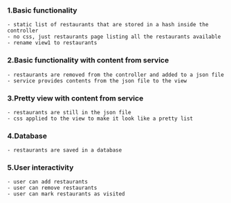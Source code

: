 ### 1.Basic functionality
    - static list of restaurants that are stored in a hash inside the controller
    - no css, just restaurants page listing all the restaurants available
    - rename view1 to restaurants

### 2.Basic functionality with content from service
    - restaurants are removed from the controller and added to a json file
    - service provides contents from the json file to the view

### 3.Pretty view with content from service
    - restaurants are still in the json file
    - css applied to the view to make it look like a pretty list

### 4.Database
    - restaurants are saved in a database

### 5.User interactivity
    - user can add restaurants
    - user can remove restaurants
    - user can mark restaurants as visited
